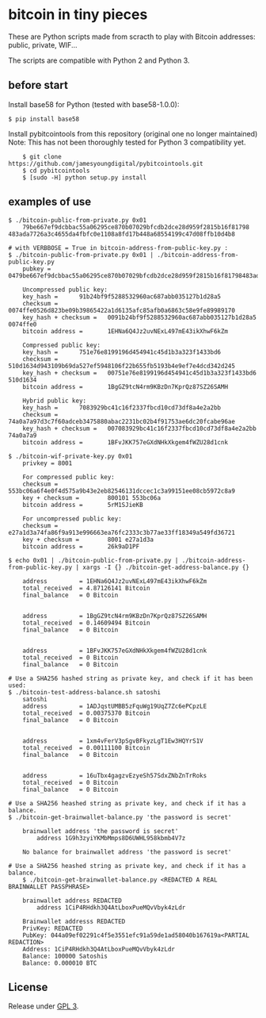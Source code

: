 # bitcoin in tiny pieces

These are Python scripts made from scracth to play with Bitcoin addresses: public, private, WIF...

The scripts are compatible with Python 2 and Python 3.

## before start

Install base58 for Python (tested with base58-1.0.0):

	$ pip install base58

Install pybitcointools from this repository (original one no longer maintained)
Note: This has not been thoroughly tested for Python 3 compatibility yet.

        $ git clone https://github.com/jamesyoungdigital/pybitcointools.git
        $ cd pybitcointools
        $ [sudo -H] python setup.py install

## examples of use

	$ ./bitcoin-public-from-private.py 0x01
		79be667ef9dcbbac55a06295ce870b07029bfcdb2dce28d959f2815b16f81798 483ada7726a3c4655da4fbfc0e1108a8fd17b448a68554199c47d08ffb10d4b8

	# with VERBBOSE = True in bitcoin-address-from-public-key.py :
	$ ./bitcoin-public-from-private.py 0x01 | ./bitcoin-address-from-public-key.py
		pubkey = 0479be667ef9dcbbac55a06295ce870b07029bfcdb2dce28d959f2815b16f81798483ada7726a3c4655da4fbfc0e1108a8fd17b448a68554199c47d08ffb10d4b8

		Uncompressed public key:
		key_hash =      91b24bf9f5288532960ac687abb035127b1d28a5
		checksum =      0074ffe0526d823be09b39865422a1d6135afc85afb0a6863c58e9fe89989170
		key_hash + checksum =   0091b24bf9f5288532960ac687abb035127b1d28a5 0074ffe0
		bitcoin address =       1EHNa6Q4Jz2uvNExL497mE43ikXhwF6kZm

		Compressed public key:
		key_hash =      751e76e8199196d454941c45d1b3a323f1433bd6
		checksum =      510d1634d943109b69da527ef5948106f22b655fb5193b4e9ef7e4dcd342d245
		key_hash + checksum =   00751e76e8199196d454941c45d1b3a323f1433bd6 510d1634
		bitcoin address =       1BgGZ9tcN4rm9KBzDn7KprQz87SZ26SAMH

		Hybrid public key:
		key_hash =      7083929bc41c16f2337fbcd10cd73df8a4e2a2bb
		checksum =      74a0a7a97d3c7f60adceb3475880abac2231bc02b4f91753ae6dc20fcabe96ae
		key_hash + checksum =   007083929bc41c16f2337fbcd10cd73df8a4e2a2bb 74a0a7a9
		bitcoin address =       1BFvJKK757eGXdNHkXkgem4fWZU28d1cnk

	$ ./bitcoin-wif-private-key.py 0x01
		privkey = 8001

		For compressed public key:
		checksum =      553bc06a6f4e0f4d575a9b43e2eb82546131dccec1c3a99151ee08cb5972c8a9
		key + checksum =        800101 553bc06a
		bitcoin address =       5rM1SJieKB

		For uncompressed public key:
		checksum =      e27a1d3a74fa86f9a913e996663ea76fc2333c3b77ae33ff18349a549fd36721
		key + checksum =        8001 e27a1d3a
		bitcoin address =       26k9aD1PF

	$ echo 0x01 | ./bitcoin-public-from-private.py | ./bitcoin-address-from-public-key.py | xargs -I {} ./bitcoin-get-address-balance.py {}

		address         = 1EHNa6Q4Jz2uvNExL497mE43ikXhwF6kZm
		total_received  = 4.87126141 Bitcoin
		final_balance   = 0 Bitcoin


		address         = 1BgGZ9tcN4rm9KBzDn7KprQz87SZ26SAMH
		total_received  = 0.14609494 Bitcoin
		final_balance   = 0 Bitcoin


		address         = 1BFvJKK757eGXdNHkXkgem4fWZU28d1cnk
		total_received  = 0 Bitcoin
		final_balance   = 0 Bitcoin

	# Use a SHA256 hashed string as private key, and check if it has been used:
	$ ./bitcoin-test-address-balance.sh satoshi
		satoshi
		address         = 1ADJqstUMBB5zFquWg19UqZ7Zc6ePCpzLE
		total_received  = 0.00375370 Bitcoin
		final_balance   = 0 Bitcoin


		address         = 1xm4vFerV3pSgvBFkyzLgT1Ew3HQYrS1V
		total_received  = 0.00111100 Bitcoin
		final_balance   = 0 Bitcoin


		address         = 16uTbx4gagzvEzyeSh57SdxZNbZnTrRoks
		total_received  = 0 Bitcoin
		final_balance   = 0 Bitcoin

	# Use a SHA256 heashed string as private key, and check if it has a balance.
	$ ./bitcoin-get-brainwallet-balance.py 'the password is secret'
		
		brainwallet address 'the password is secret'
        	address 1G9h3zyiYKMbMmps8D6UWHL958kbmb4V7z

		No balance for brainwallet address 'the password is secret'

	# Use a SHA256 heashed string as private key, and check if it has a balance.
        $ ./bitcoin-get-brainwallet-balance.py <REDACTED A REAL BRAINWALLET PASSPHRASE>
	
		brainwallet address REDACTED
        	address 1CiP4RHdkh3Q4AtLboxPueMQvVbyk4zLdr

		Brainwallet addresss REDACTED
		PrivKey: REDACTED
		PubKey: 044a09ef02291c4f5e3551efc91a59de1ad58040b167619a<PARTIAL REDACTION>
		Address: 1CiP4RHdkh3Q4AtLboxPueMQvVbyk4zLdr
		Balance: 100000 Satoshis
		Balance: 0.000010 BTC	


## License

Release under [GPL 3](https://www.gnu.org/licenses/gpl-3.0.en.html).
